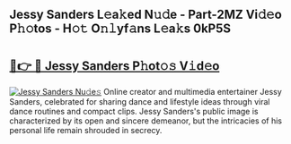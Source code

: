 ## Jessy Sanders L𝚎a𝚔ed N𝚞𝚍e - Part-2MZ Vi𝚍𝚎o P𝚑𝚘tos - H𝚘𝚝 O𝚗𝚕yf𝚊ns L𝚎a𝚔s 0kP5S

# <h2><a href="http://kf4wveo.oniu.top/?m=Jessy+Sanders">🔗👉 🔴 Jessy Sanders P𝚑ot𝚘𝚜 V𝚒d𝚎o</a></h2>

[![Jessy Sanders Nu𝚍e𝚜](https://i.imgur.com/0qMVB7G.gif)](http://kf4wveo.oniu.top/?m=Jessy+Sanders)
Online creator and multimedia entertainer Jessy Sanders, celebrated for sharing dance and lifestyle ideas through viral dance routines and compact clips. Jessy Sanders's public image is characterized by its open and sincere demeanor, but the intricacies of his personal life remain shrouded in secrecy.  

